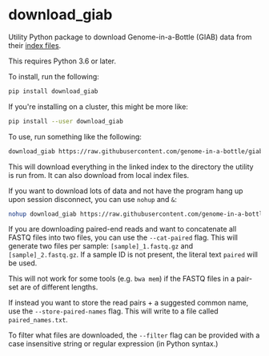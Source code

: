 # download_giab

Utility Python package to download Genome-in-a-Bottle (GIAB) data from their 
[index files](https://github.com/genome-in-a-bottle/giab_data_indexes/).

This requires Python 3.6 or later.

To install, run the following:

```bash
pip install download_giab
```

If you're installing on a cluster, this might be more like:

```bash
pip install --user download_giab
```

To use, run something like the following:

```bash
download_giab https://raw.githubusercontent.com/genome-in-a-bottle/giab_data_indexes/master/AshkenazimTrio/sequence.index.AJtrio_Illumina300X_wgs_07292015.HG002
```

This will download everything in the linked index to the directory the utility is run from.
It can also download from local index files.

If you want to download lots of data and not have the program hang up upon session disconnect,
you can use `nohup` and `&`:

```bash
nohup download_giab https://raw.githubusercontent.com/genome-in-a-bottle/giab_data_indexes/master/AshkenazimTrio/sequence.index.AJtrio_Illumina300X_wgs_07292015.HG002 &
```

If you are downloading paired-end reads and want to concatenate all FASTQ files into two files,
you can use the `--cat-paired` flag. This will generate two files per sample: `[sample]_1.fastq.gz`
and `[sample]_2.fastq.gz`. If a sample ID is not present, the literal text `paired` will be used.

This will not work for some tools (e.g. `bwa mem`) if the FASTQ files in a pair-set are of 
different lengths.

If instead you want to store the read pairs + a suggested common name, use the `--store-paired-names`
flag. This will write to a file called `paired_names.txt`.

To filter what files are downloaded, the `--filter` flag can be provided with a case insensitive
string or regular expression (in Python syntax.)
